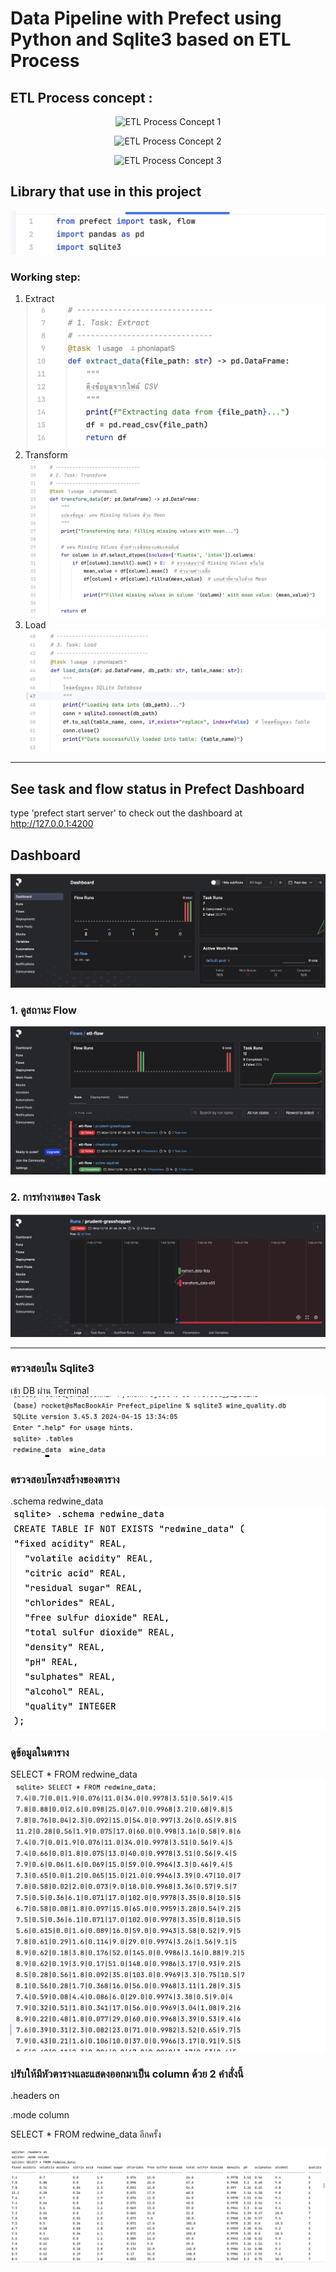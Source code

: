 # Data Pipeline with Prefect using Python and Sqlite3 based on ETL Process
## ETL Process concept : 

<p align="center">
  <img src="https://github.com/user-attachments/assets/9a5b806a-52cd-443b-b9cc-a94e1a19ce07" alt="ETL Process Concept 1" />
</p>

<p align="center">
  <img src="https://github.com/user-attachments/assets/90c963ca-7216-4392-b76c-6607d354ea23" alt="ETL Process Concept 2" />
</p>

<p align="center">
  <img src="https://github.com/user-attachments/assets/57886215-0b1f-4611-8bd5-b7d5679805b0" alt="ETL Process Concept 3" />
</p>

## Library that use in this project
![Library that used in this project](images/library.png)

### Working step:
1. Extract
   ![Extract step](images/extract.png)
2. Transform
   ![Transform step](images/transform.png)
3. Load
   ![Load step](images/load.png)

---

## See task and flow status in Prefect Dashboard
type 'prefect start server' to check out the dashboard at http://127.0.0.1:4200

## Dashboard
![Prefect Dashboard](images/Dashboard.png)

### 1. ดูสถานะ Flow
![ภาพ Flow Overview](images/flow_overview.png)

### 2. การทำงานของ Task
![ภาพ Task Details](images/Task.png)

---

### ตรวจสอบใน Sqlite3
เข้า DB ผ่าน Terminal
![Use database](images/use_winedata_db.png)

### ตรวจสอบโครงสร้างของตาราง
.schema redwine_data
![See table structure](images/table_structure.png)

### ดูข้อมูลในตาราง
SELECT * FROM redwine_data
![See table data](images/see_data.png)

### ปรับให้มีหัวตารางและแสดงออกมาเป็น column ด้วย 2 คำสั่งนี้

.headers on

.mode column

SELECT * FROM redwine_data อีกครั้ง

![Justify Table](images/justify_table.png)
  


